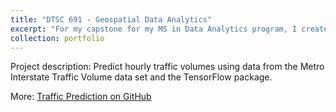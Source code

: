 ```yaml
---
title: "DTSC 691 - Geospatial Data Analytics"
excerpt: "For my capstone for my MS in Data Analytics program, I created a Geospatial Data Analytics course using Python libraries"
collection: portfolio
---
```


Project description: Predict hourly traffic volumes using data from the Metro Interstate Traffic Volume data set and the TensorFlow package.

More: [Traffic Prediction on GitHub](https://github.com/maggiewolff/graduate-studies/tree/main/Traffic-Prediction)
